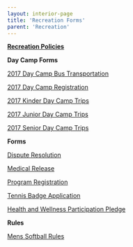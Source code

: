 ```yaml
---
layout: interior-page
title: 'Recreation Forms'
parent: 'Recreation'
---
```


[**Recreation Policies**](../recreation-policies/)

**Day Camp Forms** 

[2017 Day Camp Bus Transportation](https://storage.googleapis.com/static.rutherford-nj.com/recreation/2017DayCampBusTransportation.pdf)

[2017 Day Camp Registration](https://storage.googleapis.com/static.rutherford-nj.com/recreation/2017DayCampRegistrationForm.pdf)

[2017 Kinder Day Camp Trips](https://storage.googleapis.com/static.rutherford-nj.com/recreation/2017KinderDayCampTrips.pdf)

[2017 Junior Day Camp Trips](https://storage.googleapis.com/static.rutherford-nj.com/recreation/2017JuniorDayCampTrips.pdf)

[2017 Senior Day Camp Trips](https://storage.googleapis.com/static.rutherford-nj.com/recreation/2017SeniorDayCampTrips.pdf)

**Forms** 

[Dispute Resolution](http://static.rutherford-nj.com/recreation/Recreation_DisputeResolution.pdf)

[Medical Release](http://static.rutherford-nj.com/recreation/Medical%20Release.pdf)

[Program Registration](http://static.rutherford-nj.com/recreation/Recreation_ProgramRegistration.pdf)

[Tennis Badge Application](http://static.rutherford-nj.com/recreation/Recreation_TennisBadgeApplication.pdf)

[Health and Wellness Participation Pledge](http://static.rutherford-nj.com/recreation/Recreation_HealthWellnessPledge.pdf)

**Rules**

[Mens Softball Rules](http://static.rutherford-nj.com/recreation/Men's%20Softball%20Rules.pdf)





